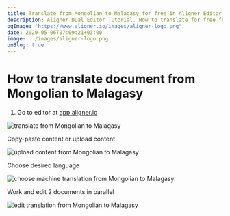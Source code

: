 ```yaml
---
title: Translate from Mongolian to Malagasy for free in Aligner Editor
description: Aligner Dual Editor Tutorial. How to translate for free from Mongolian to Malagasy. Aligner is multilingual document management platform. 
ogImage: "https://www.aligner.io/images/aligner-logo.png"
date: 2020-05-06T07:09:21+03:00
image: ../images/aligner-logo.png
onBlog: true
---
```


# How to translate document from Mongolian to Malagasy

1. Go to editor at [app.aligner.io](https://app.aligner.io "Aligner App web page")

![translate from Mongolian to Malagasy](../aligner-blank-editor.png "translate from Mongolian to Malagasy")

Copy-paste content or upload content

![upload content from Mongolian to Malagasy](../aligner-uploaded-document.png "upload content from Mongolian to Malagasy")

Choose desired language

![choose machine translation from Mongolian to Malagasy](../aligner-language-dropdown.png "choose machine translation from Mongolian to Malagasy")

Work and edit 2 documents in parallel

![edit translation from Mongolian to Malagasy](../aligner-double-sitded-editor.png "edit translation from Mongolian to Malagasy")

